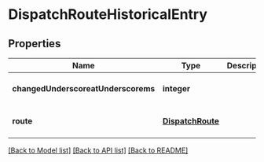 # DispatchRouteHistoricalEntry

## Properties
Name | Type | Description | Notes
------------ | ------------- | ------------- | -------------
**changedUnderscoreatUnderscorems** | **integer** |  | [optional] [default to null]
**route** | [**DispatchRoute**](DispatchRoute.md) |  | [optional] [default to null]

[[Back to Model list]](../README.md#documentation-for-models) [[Back to API list]](../README.md#documentation-for-api-endpoints) [[Back to README]](../README.md)


